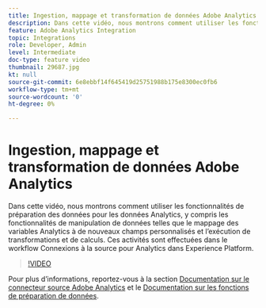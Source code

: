 ```yaml
---
title: Ingestion, mappage et transformation de données Adobe Analytics
description: Dans cette vidéo, nous montrons comment utiliser les fonctionnalités de préparation des données pour les données Analytics, y compris les fonctionnalités de manipulation de données telles que le mappage des variables Analytics à de nouveaux champs personnalisés et l’exécution de transformations et de calculs. Ces activités sont effectuées dans le workflow Connexions à la source pour Analytics dans Experience Platform.
feature: Adobe Analytics Integration
topic: Integrations
role: Developer, Admin
level: Intermediate
doc-type: feature video
thumbnail: 29687.jpg
kt: null
source-git-commit: 6e8ebbf14f645419d25751988b175e8300ec0fb6
workflow-type: tm+mt
source-wordcount: '0'
ht-degree: 0%

---
```



# Ingestion, mappage et transformation de données Adobe Analytics

Dans cette vidéo, nous montrons comment utiliser les fonctionnalités de préparation des données pour les données Analytics, y compris les fonctionnalités de manipulation de données telles que le mappage des variables Analytics à de nouveaux champs personnalisés et l’exécution de transformations et de calculs. Ces activités sont effectuées dans le workflow Connexions à la source pour Analytics dans Experience Platform.

>[!VIDEO](https://video.tv.adobe.com/v/29687?quality=12&learn=on)

Pour plus d’informations, reportez-vous à la section [Documentation sur le connecteur source Adobe Analytics](https://experienceleague.adobe.com/docs/experience-platform/sources/ui-tutorials/create/adobe-applications/analytics.html?lang=fr) et le [Documentation sur les fonctions de préparation de données](https://experienceleague.adobe.com/docs/experience-platform/data-prep/functions.html%3Flang%3Dsv).